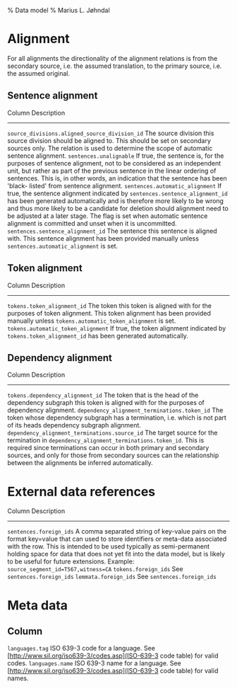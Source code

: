 % Data model
% Marius L. Jøhndal

Alignment
=========

For all alignments the directionality of the alignment relations is from the
secondary source, i.e. the assumed translation, to the primary source, i.e. the
assumed original.

Sentence alignment
------------------

Column                                         Description
------                                         -----------
`source_divisions.aligned_source_division_id`  The source division this source division should be aligned to. This should be set on secondary sources only. The relation is used to determine the scope of automatic sentence alignment.
`sentences.unalignable`                        If true, the sentence is, for the purposes of sentence alignment, not to be considered as an independent unit, but rather as part of the previous sentence in the linear ordering of sentences. This is, in other words, an indication that the sentence has been 'black- listed' from sentence alignment.
`sentences.automatic_alignment`                If true, the sentence alignment indicated by `sentences.sentence_alignment_id` has been generated automatically and is therefore more likely to be wrong and thus more likely to be a candidate for deletion should alignment need to be adjusted at a later stage. The flag is set when automatic sentence alignment is committed and unset when it is uncommitted.
`sentences.sentence_alignment_id`              The sentence this sentence is aligned with. This sentence alignment has been provided manually unless `sentences.automatic_alignment` is set.

Token alignment
---------------

Column                               Description
------                               -----------
`tokens.token_alignment_id`          The token this token is aligned with for the purposes of token alignment. This token alignment has been provided manually unless `tokens.automatic_token_alignment` is set.
`tokens.automatic_token_alignment`   If true, the token alignment indicated by `tokens.token_alignment_id` has been generated automatically.

Dependency alignment
--------------------

Column                                        Description
------                                        -----------
`tokens.dependency_alignment_id`              The token that is the head of the dependency subgraph this token is aligned with for the purposes of dependency alignment.
`dependency_alignment_terminations.token_id`  The token whose dependency subgraph has a termination, i.e. which is not part of its heads dependency subgraph alignment.
`dependency_alignment_terminations.source_id` The target source for the termination in `dependency_alignment_terminations.token_id`. This is required since terminations can occur in both primary and secondary sources, and only for those from secondary sources can the relationship between the alignments be inferred automatically.

External data references
========================

Column                                        Description
------                                        -----------
`sentences.foreign_ids`                       A comma separated string of key-value pairs on the format key=value that can used to store identifiers or meta-data associated with the row. This is intended to be used typically as semi-permanent holding space for data that does not yet fit into the data model, but is likely to be useful for future extensions. Example: `source_segment_id=T567,witness=CA`
`tokens.foreign_ids`                          See `sentences.foreign_ids`
`lemmata.foreign_ids`                         See `sentences.foreign_ids`

Meta data
=========

Column
------
`languages.tag`                               ISO 639-3 code for a language. See [http://www.sil.org/iso639-3/codes.asp](ISO-639-3 code table) for valid codes.
`languages.name`                              ISO 639-3 name for a language. See [http://www.sil.org/iso639-3/codes.asp](ISO-639-3 code table) for valid names.
